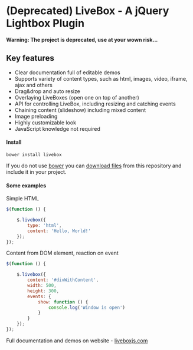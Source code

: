 # (Deprecated) LiveBox - A jQuery Lightbox Plugin

**Warning: The project is deprecated, use at your wown risk...**

## Key features

- Clear documentation full of editable demos
- Supports variety of content types, such as html, images, video, iframe, ajax and others
- Drag&drop and auto resize
- Overlaying LiveBoxes (open one on top of another)
- API for controlling LiveBox, including resizing and catching events
- Chaining content (slideshow) including mixed content
- Image preloading
- Highly customizable look
- JavaScript knowledge not required

#### Install

    bower install livebox
    
If you do not use [bower](http://bower.io) you can [download files](https://github.com/jazzfog/LiveBox/archive/master.zip) from this repository and include it in your project.

#### Some examples

Simple HTML

```javascript
$(function () {

    $.livebox({
        type: 'html',
        content: 'Hello, World!'
    });
});
```

Content from DOM element, reaction on event

```javascript
$(function () {

    $.livebox({
        content: '#divWithContent',
        width: 500,
        height: 300,
        events: {
            show: function () {
                console.log('Window is open')
            }
        }
    });
});
```

Full documentation and demos on website - [liveboxjs.com](http://liveboxjs.com)
